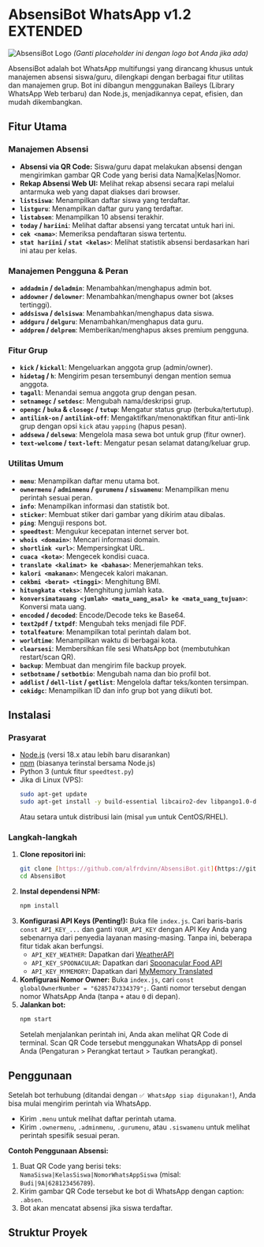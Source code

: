 # AbsensiBot WhatsApp v1.2 EXTENDED

![AbsensiBot Logo](https://via.placeholder.com/400x200.png?text=AbsensiBot+Logo) 
*(Ganti placeholder ini dengan logo bot Anda jika ada)*

AbsensiBot adalah bot WhatsApp multifungsi yang dirancang khusus untuk manajemen absensi siswa/guru, dilengkapi dengan berbagai fitur utilitas dan manajemen grup. Bot ini dibangun menggunakan Baileys (Library WhatsApp Web terbaru) dan Node.js, menjadikannya cepat, efisien, dan mudah dikembangkan.

## Fitur Utama

### Manajemen Absensi
* **Absensi via QR Code:** Siswa/guru dapat melakukan absensi dengan mengirimkan gambar QR Code yang berisi data Nama|Kelas|Nomor.
* **Rekap Absensi Web UI:** Melihat rekap absensi secara rapi melalui antarmuka web yang dapat diakses dari browser.
* **`listsiswa`**: Menampilkan daftar siswa yang terdaftar.
* **`listguru`**: Menampilkan daftar guru yang terdaftar.
* **`listabsen`**: Menampilkan 10 absensi terakhir.
* **`today` / `hariini`**: Melihat daftar absensi yang tercatat untuk hari ini.
* **`cek <nama>`**: Memeriksa pendaftaran siswa tertentu.
* **`stat hariini` / `stat <kelas>`**: Melihat statistik absensi berdasarkan hari ini atau per kelas.

### Manajemen Pengguna & Peran
* **`addadmin` / `deladmin`**: Menambahkan/menghapus admin bot.
* **`addowner` / `delowner`**: Menambahkan/menghapus owner bot (akses tertinggi).
* **`addsiswa` / `delsiswa`**: Menambahkan/menghapus data siswa.
* **`addguru` / `delguru`**: Menambahkan/menghapus data guru.
* **`addprem` / `delprem`**: Memberikan/menghapus akses premium pengguna.

### Fitur Grup
* **`kick` / `kickall`**: Mengeluarkan anggota grup (admin/owner).
* **`hidetag` / `h`**: Mengirim pesan tersembunyi dengan mention semua anggota.
* **`tagall`**: Menandai semua anggota grup dengan pesan.
* **`setnamegc` / `setdesc`**: Mengubah nama/deskripsi grup.
* **`opengc` / `buka` & `closegc` / `tutup`**: Mengatur status grup (terbuka/tertutup).
* **`antilink-on` / `antilink-off`**: Mengaktifkan/menonaktifkan fitur anti-link grup dengan opsi `kick` atau `yapping` (hapus pesan).
* **`addsewa` / `delsewa`**: Mengelola masa sewa bot untuk grup (fitur owner).
* **`text-welcome` / `text-left`**: Mengatur pesan selamat datang/keluar grup.

### Utilitas Umum
* **`menu`**: Menampilkan daftar menu utama bot.
* **`ownermenu` / `adminmenu` / `gurumenu` / `siswamenu`**: Menampilkan menu perintah sesuai peran.
* **`info`**: Menampilkan informasi dan statistik bot.
* **`sticker`**: Membuat stiker dari gambar yang dikirim atau dibalas.
* **`ping`**: Menguji respons bot.
* **`speedtest`**: Mengukur kecepatan internet server bot.
* **`whois <domain>`**: Mencari informasi domain.
* **`shortlink <url>`**: Mempersingkat URL.
* **`cuaca <kota>`**: Mengecek kondisi cuaca.
* **`translate <kalimat> ke <bahasa>`**: Menerjemahkan teks.
* **`kalori <makanan>`**: Mengecek kalori makanan.
* **`cekbmi <berat> <tinggi>`**: Menghitung BMI.
* **`hitungkata <teks>`**: Menghitung jumlah kata.
* **`konversimatauang <jumlah> <mata_uang_asal> ke <mata_uang_tujuan>`**: Konversi mata uang.
* **`encoded` / `decoded`**: Encode/Decode teks ke Base64.
* **`text2pdf` / `txtpdf`**: Mengubah teks menjadi file PDF.
* **`totalfeature`**: Menampilkan total perintah dalam bot.
* **`worldtime`**: Menampilkan waktu di berbagai kota.
* **`clearsesi`**: Membersihkan file sesi WhatsApp bot (membutuhkan restart/scan QR).
* **`backup`**: Membuat dan mengirim file backup proyek.
* **`setbotname` / `setbotbio`**: Mengubah nama dan bio profil bot.
* **`addlist` / `dell-list` / `getlist`**: Mengelola daftar teks/konten tersimpan.
* **`cekidgc`**: Menampilkan ID dan info grup bot yang diikuti bot.

## Instalasi

### Prasyarat
* [Node.js](https://nodejs.org/en/) (versi 18.x atau lebih baru disarankan)
* [npm](https://www.npmjs.com/) (biasanya terinstal bersama Node.js)
* Python 3 (untuk fitur `speedtest.py`)
* Jika di Linux (VPS):
    ```bash
    sudo apt-get update
    sudo apt-get install -y build-essential libcairo2-dev libpango1.0-dev libjpeg-dev libgif-dev librsvg2-dev
    ```
    Atau setara untuk distribusi lain (misal `yum` untuk CentOS/RHEL).

### Langkah-langkah
1.  **Clone repositori ini:**
    ```bash
    git clone [https://github.com/alfrdvinn/AbsensiBot.git](https://github.com/alfrdvinn/AbsensiBot.git) # Ganti dengan URL repositori Anda
    cd AbsensiBot
    ```
2.  **Instal dependensi NPM:**
    ```bash
    npm install
    ```
3.  **Konfigurasi API Keys (Penting!):**
    Buka file `index.js`. Cari baris-baris `const API_KEY_...` dan ganti `YOUR_API_KEY` dengan API Key Anda yang sebenarnya dari penyedia layanan masing-masing. Tanpa ini, beberapa fitur tidak akan berfungsi.
    * `API_KEY_WEATHER`: Dapatkan dari [WeatherAPI](https://www.weatherapi.com/)
    * `API_KEY_SPOONACULAR`: Dapatkan dari [Spoonacular Food API](https://spoonacular.com/food-api)
    * `API_KEY_MYMEMORY`: Dapatkan dari [MyMemory Translated](https://mymemory.translated.net/doc/spec.php)
4.  **Konfigurasi Nomor Owner:**
    Buka `index.js`, cari `const globalOwnerNumber = "6285747334379";`. Ganti nomor tersebut dengan nomor WhatsApp Anda (tanpa `+` atau `0` di depan).
5.  **Jalankan bot:**
    ```bash
    npm start
    ```
    Setelah menjalankan perintah ini, Anda akan melihat QR Code di terminal. Scan QR Code tersebut menggunakan WhatsApp di ponsel Anda (Pengaturan > Perangkat tertaut > Tautkan perangkat).

## Penggunaan

Setelah bot terhubung (ditandai dengan `✅ WhatsApp siap digunakan!`), Anda bisa mulai mengirim perintah via WhatsApp.

* Kirim `.menu` untuk melihat daftar perintah utama.
* Kirim `.ownermenu`, `.adminmenu`, `.gurumenu`, atau `.siswamenu` untuk melihat perintah spesifik sesuai peran.

**Contoh Penggunaan Absensi:**
1.  Buat QR Code yang berisi teks: `NamaSiswa|KelasSiswa|NomorWhatsAppSiswa` (misal: `Budi|9A|628123456789`).
2.  Kirim gambar QR Code tersebut ke bot di WhatsApp dengan caption: `.absen`.
3.  Bot akan mencatat absensi jika siswa terdaftar.

## Struktur Proyek
